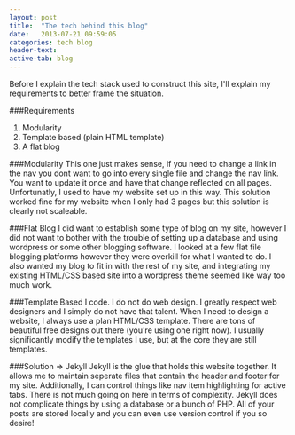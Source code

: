 ```yaml
---
layout: post
title:  "The tech behind this blog"
date:   2013-07-21 09:59:05
categories: tech blog
header-text:
active-tab: blog
---
```


Before I explain the tech stack used to construct this site, I'll explain my requirements to better frame the situation.

###Requirements
1. Modularity
2. Template based (plain HTML template)
3. A flat blog

###Modularity
This one just makes sense, if you need to change a link in the nav you dont want to go into every single file and change the nav link. You want to update it once and have that change reflected on all pages. Unfortunatly, I used to have my website set up in this way. This solution worked fine for my website when I only had 3 pages but this solution is clearly not scaleable.

###Flat Blog
I did want to establish some type of blog on my site, however I did not want to bother with the trouble of setting up a database and using wordpress or some other blogging software. I looked at a few flat file blogging platforms however they were overkill for what I wanted to do. I also wanted my blog to fit in with the rest of my site, and integrating my existing HTML/CSS based site into a wordpress theme seemed like way too much work.

###Template Based
I code. I do not do web design. I greatly respect web designers and I simply do not have that talent. When I need to design a website, I always use a plan HTML/CSS template. There are tons of beautiful free designs out there (you're using one right now). I usually significantly modify the templates I use, but at the core they are still templates.

###Solution => Jekyll
Jekyll is the glue that holds this website together. It allows me to maintain seperate files that contain the header and footer for my site. Additionally, I can control things like nav item highlighting for active tabs. There is not much going on here in terms of complexity. Jekyll does not complicate things by using a database or a bunch of PHP. All of your posts are stored locally and you can even use version control if you so desire!
